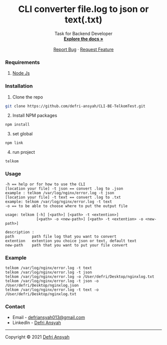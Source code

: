 <h1 align="center"> CLI converter file.log to json or text(.txt)</h1>

<p align="center">
Task for Backend Developer
<br/>
  <a href="https://github.com/defri-ansyah/CLI-BE-TelkomTest"><strong>Explore the docs »</strong></a>
  <br /><br/>
  <a href="https://github.com/defri-ansyah/CLI-BE-TelkomTest">Report Bug</a>
  ·
  <a href="https://github.com/defri-ansyah/CLI-BE-TelkomTest">Request Feature</a>
</p>


### Requirements
1. <a href="https://nodejs.org/en/download/">Node Js</a>

### Installation
1. Clone the repo
```sh
git clone https://github.com/defri-ansyah/CLI-BE-TelkomTest.git
```
2. Install NPM packages
```
npm install
```
3. set global
```
npm link
```
4. run project
```
telkom
```

### Usage
```
-h == help or for how to use the CLI
[location your file] -t json == convert .log to .json
example : telkom /var/log/nginx/error.log -t json
[location your file] -t text == convert .log to .txt
example: telkom /var/log/nginx/error.log -t text
-o == to be able to choose where to put the output file

usage: telkom [-h] [<path>] [<path> -t <extention>]
              [<path> -o <new-path>] [<path> -t <extention> -o <new-path>] 

description :
path        path file log that you want to convert
extention   extention you choice json or text, default text
new-path    path that you want to put your file convert
```

### Example
```
telkom /var/log/nginx/error.log -t text
telkom /var/log/nginx/error.log -t json
telkom /var/log/nginx/error.log -o /User/defri/Desktop/nginxlog.txt
telkom /var/log/nginx/error.log -t json -o /User/defri/Desktop/nginxlog.json
telkom /var/log/nginx/error.log -t text -o /User/defri/Desktop/nginxlog.txt
```

### Contact

- Email - defriansyah013@gmail.com
- LinkedIn - [Defri Ansyah](https://linkedin.com/in/defri-ansyah/)

---
Copyright © 2021 [Defri Ansyah](https://github.com/defri-ansyah)